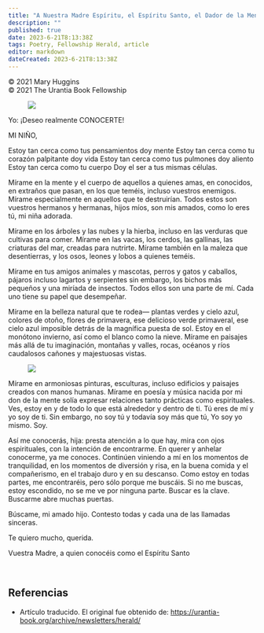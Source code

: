 ```yaml
---
title: "A Nuestra Madre Espíritu, el Espíritu Santo, el Dador de la Mente"
description: ""
published: true
date: 2023-6-21T8:13:38Z
tags: Poetry, Fellowship Herald, article
editor: markdown
dateCreated: 2023-6-21T8:13:38Z
---
```


<p class="v-card v-sheet theme--light grey lighten-3 px-2">© 2021 Mary Huggins<br>© 2021 The Urantia Book Fellowship</p>

<figure id="Figure_1" class="image urantiapedia image-style-align-right">
<img src="/image/article/Mary_Huggins/001.jpg">
</figure>

Yo: ¡Deseo realmente CONOCERTE!

MI NIÑO,

Estoy tan cerca como tus pensamientos
doy mente
Estoy tan cerca como tu corazón palpitante
doy vida
Estoy tan cerca como tus pulmones
doy aliento
Estoy tan cerca como tu cuerpo
Doy el ser a tus mismas células.

Mírame en la mente y el cuerpo de aquellos a quienes amas,
en conocidos, en extraños que pasan,
en los que teméis, incluso vuestros enemigos.
Mírame especialmente en aquellos que te destruirían.
Todos estos son vuestros hermanos y hermanas, hijos míos,
son mis amados, como lo eres tú, mi niña adorada.

Mírame en los árboles y las nubes y la hierba,
incluso en las verduras que cultivas para comer.
Mírame en las vacas, los cerdos, las gallinas,
las criaturas del mar, creadas para nutrirte.
Mírame también en la maleza que desentierras,
y los osos, leones y lobos a quienes teméis.

Mírame en tus amigos animales y mascotas,
perros y gatos y caballos,
pájaros incluso lagartos y serpientes
sin embargo, los bichos más pequeños y una miríada de insectos.
Todos ellos son una parte de mí.
Cada uno tiene su papel que desempeñar.

Mírame en la belleza natural que te rodea—
plantas verdes y cielo azul, colores de otoño,
flores de primavera, ese delicioso verde primaveral,
ese cielo azul imposible detrás de la magnífica puesta de sol.
Estoy en el monótono invierno, así como el blanco como la nieve.
Mírame en paisajes más allá de tu imaginación,
montañas y valles, rocas, océanos y ríos caudalosos
cañones y majestuosas vistas.

<figure id="Figure_2" class="image urantiapedia image-style-align-right">
<img src="/image/article/Mary_Huggins/002.jpg">
</figure>

Mírame en armoniosas pinturas, esculturas,
incluso edificios y paisajes creados con manos humanas.
Mírame en poesía y música nacida
por mi don de la mente solía expresar
relaciones tanto prácticas como espirituales.
Ves, estoy en y de todo lo que está alrededor y dentro de ti.
Tú eres de mí y yo soy de ti.
Sin embargo, no soy tú y todavía soy más que tú,
Yo soy yo mismo.
Soy.

Así me conocerás, hija: presta atención a lo que hay, mira con ojos espirituales, con la intención de encontrarme. En querer y anhelar conocerme, ya me conoces. Continúen viniendo a mí en los momentos de tranquilidad, en los momentos de diversión y risa, en la buena comida y el compañerismo, en el trabajo duro y en su descanso. Como estoy en todas partes, me encontraréis, pero sólo porque me buscáis. Si no me buscas, estoy escondido, no se me ve por ninguna parte. Buscar es la clave. Buscarme abre muchas puertas.

Búscame, mi amado hijo. Contesto todas y cada una de las llamadas sinceras.

Te quiero mucho, querida.


Vuestra Madre, a quien conocéis como el Espíritu Santo

<br style="clear:both;"/>

## Referencias

- Artículo traducido. El original fue obtenido de: https://urantia-book.org/archive/newsletters/herald/